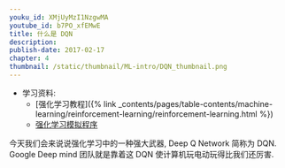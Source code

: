 ```yaml
---
youku_id: XMjUyMzI1NzgwMA
youtube_id: b7PO_xfEMwE
title: 什么是 DQN
description:  
publish-date: 2017-02-17
chapter: 4
thumbnail: /static/thumbnail/ML-intro/DQN_thumbnail.png
---
```

* 学习资料: 
  * [强化学习教程]({% link _contents/pages/table-contents/machine-learning/reinforcement-learning/reinforcement-learning.html %})
  * [强化学习模拟程序](https://www.youtube.com/watch?v=G5BDgzxfLvA&list=PLXO45tsB95cLYyEsEylpPvTY-8ErPt2O_)

今天我们会来说说强化学习中的一种强大武器, Deep Q Network 简称为 DQN. Google Deep mind 团队就是靠着这 DQN 使计算机玩电动玩得比我们还厉害.